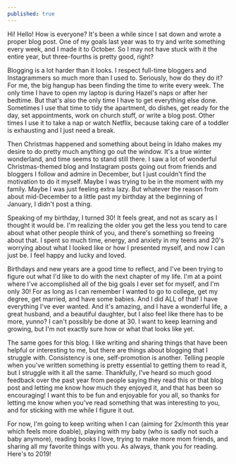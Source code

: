 ```yaml
---
published: true
---
```

Hi! Hello! How is everyone? It's been a while since I sat down and wrote a proper blog post. One of my goals last year was to try and write something every week, and I made it to October. So I may not have stuck with it the entire year, but three-fourths is pretty good, right?

Blogging is a lot harder than it looks. I respect full-time bloggers and Instagrammers so much more than I used to. Seriously, how do they do it? For me, the big hangup has been finding the time to write every week. The only time I have to open my laptop is during Hazel's naps or after her bedtime. But that's also the only time I have to get everything else done. Sometimes I use that time to tidy the apartment, do dishes, get ready for the day, set appointments, work on church stuff, or write a blog post. Other times I use it to take a nap or watch Netflix, because taking care of a toddler is exhausting and I just need a break. 

Then Christmas happened and something about being in Idaho makes my desire to do pretty much anything go out the window. It's a true winter wonderland, and time seems to stand still there. I saw a lot of wonderful Christmas-themed blog and Instagram posts going out from friends and bloggers I follow and admire in December, but I just couldn't find the motivation to do it myself.  Maybe I was trying to be in the moment with my family. Maybe I was just feeling extra lazy. But whatever the reason from about mid-December to a little past my birthday at the beginning of January, I didn't post a thing. 

Speaking of my birthday, I turned 30! It feels great, and not as scary as I thought it would be. I'm realizing the older you get the less you tend to care about what other people think of you, and there's something so freeing about that. I spent so much time, energy, and anxiety in my teens and 20's worrying about what I looked like or how I presented myself, and now I can just be. I feel happy and lucky and loved. 

Birthdays and new years are a good time to reflect, and I've been trying to figure out what I'd like to do with the next chapter of my life. I'm at a point where I've accomplished all of the big goals I ever set for myself, and I'm only 30! For as long as I can remember I wanted to go to college, get my degree, get married, and have some babies. And I did ALL of that! I have everything I've ever wanted. And it's amazing, and I have a wonderful life, a great husband, and a beautiful daughter, but I also feel like there has to be more, yunno? I can't possibly be done at 30. I want to keep learning and growing, but I'm not exactly sure how or what that looks like yet. 

The same goes for this blog. I like writing and sharing things that have been helpful or interesting to me, but there are things about blogging that I struggle with. Consistency is one, self-promotion is another. Telling people when you've written something is pretty essential to getting them to read it, but I struggle with it all the same. Thankfully, I've heard so much good feedback over the past year from people saying they read this or that blog post and letting me know how much they enjoyed it, and that has been so encouraging! I want this to be fun and enjoyable for you all, so thanks for letting me know when you've read something that was interesting to you, and for sticking with me while I figure it out.  

For now, I'm going to keep writing when I can (aiming for 2x/month this year which feels more doable), playing with my baby (who is sadly not such a baby anymore), reading books I love, trying to make more mom friends, and sharing all my favorite things with you. As always, thank you for reading. Here's to 2019!
